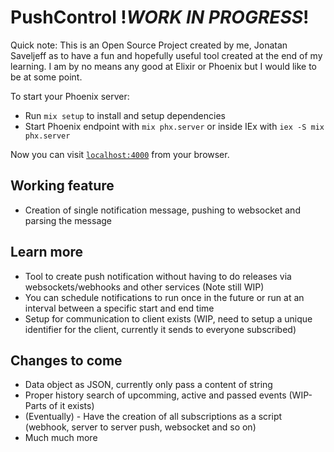 # PushControl !*WORK IN PROGRESS*!

Quick note: This is an Open Source Project created by me, Jonatan Saveljeff as to have a fun and hopefully useful tool created at the end of my learning. I am by no means any good at Elixir or Phoenix but I would like to be at some point.

To start your Phoenix server:

  * Run `mix setup` to install and setup dependencies
  * Start Phoenix endpoint with `mix phx.server` or inside IEx with `iex -S mix phx.server`

Now you can visit [`localhost:4000`](http://localhost:4000) from your browser.

## Working feature

  * Creation of single notification message, pushing to websocket and parsing the message

## Learn more

  * Tool to create push notification without having to do releases via websockets/webhooks and other services (Note still WIP)
  * You can schedule notifications to run once in the future or run at an interval between a specific start and end time
  * Setup for communication to client exists (WIP, need to setup a unique identifier for the client, currently it sends to everyone subscribed)

## Changes to come

  * Data object as JSON, currently only pass a content of string
  * Proper history search of upcomming, active and passed events (WIP-Parts of it exists)
  * (Eventually) - Have the creation of all subscriptions as a script (webhook, server to server push, websocket and so on)
  * Much much more 
